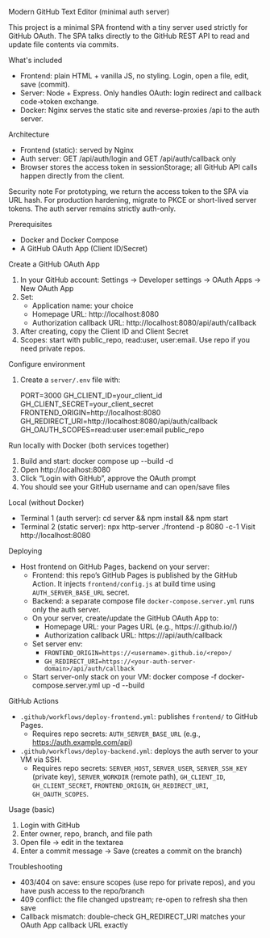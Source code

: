 Modern GitHub Text Editor (minimal auth server)

This project is a minimal SPA frontend with a tiny server used strictly for GitHub OAuth. The SPA talks directly to the GitHub REST API to read and update file contents via commits.

What's included
- Frontend: plain HTML + vanilla JS, no styling. Login, open a file, edit, save (commit).
- Server: Node + Express. Only handles OAuth: login redirect and callback code→token exchange.
- Docker: Nginx serves the static site and reverse-proxies /api to the auth server.

Architecture
- Frontend (static): served by Nginx
- Auth server: GET /api/auth/login and GET /api/auth/callback only
- Browser stores the access token in sessionStorage; all GitHub API calls happen directly from the client.

Security note
For prototyping, we return the access token to the SPA via URL hash. For production hardening, migrate to PKCE or short-lived server tokens. The auth server remains strictly auth-only.

Prerequisites
- Docker and Docker Compose
- A GitHub OAuth App (Client ID/Secret)

Create a GitHub OAuth App
1) In your GitHub account: Settings → Developer settings → OAuth Apps → New OAuth App
2) Set:
   - Application name: your choice
   - Homepage URL: http://localhost:8080
   - Authorization callback URL: http://localhost:8080/api/auth/callback
3) After creating, copy the Client ID and Client Secret
4) Scopes: start with public_repo, read:user, user:email. Use repo if you need private repos.

Configure environment
1) Create a `server/.env` file with:

   PORT=3000
   GH_CLIENT_ID=your_client_id
   GH_CLIENT_SECRET=your_client_secret
   FRONTEND_ORIGIN=http://localhost:8080
   GH_REDIRECT_URI=http://localhost:8080/api/auth/callback
   GH_OAUTH_SCOPES=read:user user:email public_repo

Run locally with Docker (both services together)
1) Build and start:
   docker compose up --build -d
2) Open http://localhost:8080
3) Click “Login with GitHub”, approve the OAuth prompt
4) You should see your GitHub username and can open/save files

Local (without Docker)
- Terminal 1 (auth server):
  cd server && npm install && npm start
- Terminal 2 (static server):
  npx http-server ./frontend -p 8080 -c-1
  Visit http://localhost:8080

Deploying
- Host frontend on GitHub Pages, backend on your server:
  - Frontend: this repo’s GitHub Pages is published by the GitHub Action. It injects `frontend/config.js` at build time using `AUTH_SERVER_BASE_URL` secret.
  - Backend: a separate compose file `docker-compose.server.yml` runs only the auth server.
  - On your server, create/update the GitHub OAuth App to:
    - Homepage URL: your Pages URL (e.g., https://<username>.github.io/<repo>/)
    - Authorization callback URL: https://<your-auth-server-domain>/api/auth/callback
  - Set server env:
    - `FRONTEND_ORIGIN=https://<username>.github.io/<repo>/`
    - `GH_REDIRECT_URI=https://<your-auth-server-domain>/api/auth/callback`
  - Start server-only stack on your VM:
    docker compose -f docker-compose.server.yml up -d --build

GitHub Actions
- `.github/workflows/deploy-frontend.yml`: publishes `frontend/` to GitHub Pages.
  - Requires repo secrets: `AUTH_SERVER_BASE_URL` (e.g., https://auth.example.com/api)
- `.github/workflows/deploy-backend.yml`: deploys the auth server to your VM via SSH.
  - Requires repo secrets: `SERVER_HOST`, `SERVER_USER`, `SERVER_SSH_KEY` (private key), `SERVER_WORKDIR` (remote path), `GH_CLIENT_ID`, `GH_CLIENT_SECRET`, `FRONTEND_ORIGIN`, `GH_REDIRECT_URI`, `GH_OAUTH_SCOPES`.

Usage (basic)
1) Login with GitHub
2) Enter owner, repo, branch, and file path
3) Open file → edit in the textarea
4) Enter a commit message → Save (creates a commit on the branch)

Troubleshooting
- 403/404 on save: ensure scopes (use repo for private repos), and you have push access to the repo/branch
- 409 conflict: the file changed upstream; re-open to refresh sha then save
- Callback mismatch: double-check GH_REDIRECT_URI matches your OAuth App callback URL exactly


